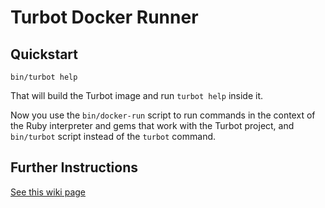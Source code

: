 # Turbot Docker Runner

## Quickstart

```
bin/turbot help
```

That will build the Turbot image and run `turbot help` inside it.

Now you use the `bin/docker-run` script to run commands in the context of the Ruby interpreter and gems that work with the Turbot project, and `bin/turbot` script instead of the `turbot` command.

## Further Instructions

[See this wiki page](https://wiki.opencorporates.com/qa/run-turbot-docker-howto)
